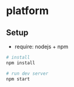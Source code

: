 # platform

## Setup

- require: nodejs + npm

```bash
# install
npm install

# run dev server
npm start
```
